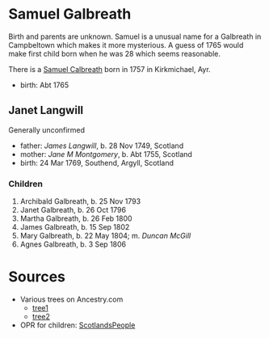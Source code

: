 # Samuel Galbreath

Birth and parents are unknown.  Samuel is a unusual name for a Galbreath in Campbeltown which makes it more mysterious.  A guess of 1765 would make first child born when he was 28 which seems reasonable.

There is a [Samuel Calbreath](https://www.scotlandspeople.gov.uk/record-results?search_type=people&event=%28B%20OR%20C%20OR%20S%29&record_type%5B0%5D=opr_births&church_type=Old%20Parish%20Registers&dl_cat=church&dl_rec=church-births-baptisms&surname=galbreath&surname_so=syn&forename=samuel&forename_so=starts&sex=M&from_year=1750&to_year=1775&parent_names_so=exact&parent_name_two_so=exact&record=Church%20of%20Scotland%20%28old%20parish%20registers%29%20Roman%20Catholic%20Church%20Other%20churches) born in 1757 in Kirkmichael, Ayr.

- birth: Abt 1765

## Janet Langwill

Generally unconfirmed

- father: *James Langwill*, b. 28 Nov 1749, Scotland
- mother: *Jane M Montgomery*, b. Abt 1755, Scotland
- birth: 24 Mar 1769, Southend, Argyll, Scotland

### Children

1. Archibald Galbreath, b. 25 Nov 1793
2. Janet Galbreath, b. 26 Oct 1796
3. Martha Galbreath, b. 26 Feb 1800
4. James Galbreath, b. 15 Sep 1802
5. Mary Galbreath, b. 22 May 1804; m. *Duncan McGill*
6. Agnes Galbreath, b. 3 Sep 1806

# Sources

- Various trees on Ancestry.com
    - [tree1](https://www.ancestry.com/family-tree/person/tree/169736359/person/392210512163/facts)
    - [tree2](https://www.ancestry.com/family-tree/person/tree/163218737/person/132127702067/facts)
- OPR for children: [ScotlandsPeople](https://www.scotlandspeople.gov.uk/record-results?search_type=people&event=%28B%20OR%20C%20OR%20S%29&record_type%5B0%5D=opr_births&church_type=Old%20Parish%20Registers&dl_cat=church&dl_rec=church-births-baptisms&surname=galbreath&surname_so=exact&forename_so=starts&from_year=1793&to_year=1806&parent_names=galbreath&parent_names_so=exact&parent_name_two=langwill&parent_name_two_so=exact&county=ARGYLL&record=Church%20of%20Scotland%20%28old%20parish%20registers%29%20Roman%20Catholic%20Church%20Other%20churches&rd_real_name%5B0%5D=CAMPBELTOWN%20%28LANDWARD%29%20OR%20CAMPBELTOWN%20%28BURGH%29%20OR%20CAMPBELTOWN&rd_display_name%5B0%5D=CAMPBELTOWN%20%28LANDWARD%29%7CCAMPBELTOWN%20%28BURGH%29%7CCAMPBELTOWN_CAMPBELTOWN&rd_label%5B0%5D=CAMPBELTOWN&rd_name%5B0%5D=CAMPBELTOWN%20%2ALANDWARD%2A%20OR%20CAMPBELTOWN%20%2ABURGH%2A%20OR%20CAMPBELTOWN&sort=asc&order=Date&field=year)
